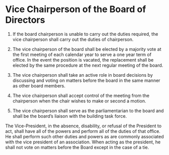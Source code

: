 # Vice Chairperson of the Board of Directors

1. If the board chairperson is unable to carry out the duties required, the vice chairperson shall carry out the duties of chairperson. 

2. The vice chairperson of the board shall be elected by a majority vote at the first meeting of each calendar year to serve a one year term of office. In the event the position is vacated, the replacement shall be elected by the same procedure at the next regular meeting of the board. 

3. The vice chairperson shall take an active role in board decisions by discussing and voting on matters before the board in the same manner as other board members. 

4. The vice chairperson shall accept control of the meeting from the chairperson when the chair wishes to make or second a motion. 

5. The vice chairperson shall serve as the parliamentarian to the board and shall be the board’s liaison with the building task force. 

The Vice-President, in the absence, disability, or refusal of the President to act, shall have all of the powers and perform all of the duties of that office.  He shall perform such other duties and powers as are commonly associated with the vice president of an association.  When acting as the president, he shall not vote on matters before the Board except in the case of a tie.
